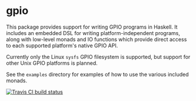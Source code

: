 # gpio

This package provides support for writing GPIO programs in Haskell. It
includes an embedded DSL for writing platform-independent programs,
along with low-level monads and IO functions which provide direct
access to each supported platform's native GPIO API.

Currently only the Linux `sysfs` GPIO filesystem is supported, but
support for other Unix GPIO platforms is planned.

See the `examples` directory for examples of how to use the various
included monads.

[![Travis CI build status](https://travis-ci.org/dhess/gpio.svg?branch=master)](https://travis-ci.org/dhess/gpio)
